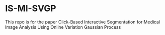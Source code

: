 # IS-MI-SVGP
This repo is for the paper Click-Based Interactive Segmentation for Medical Image Analysis Using Online Variation Gaussian Process

